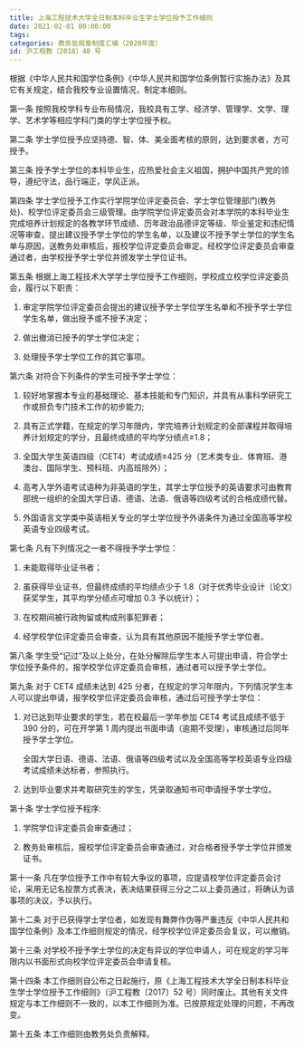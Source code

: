 ```yaml
---
title: 上海工程技术大学全日制本科毕业生学士学位授予工作细则
date: 2021-02-01 00:00:00
tags: 
categories: 教务处规章制度汇编（2020年度）
id: 沪工程教〔2018〕40 号
---
```


根据《中华人民共和国学位条例》《中华人民共和国学位条例暂行实施办法》及其它有关规定，结合我校专业设置情况，制定本细则。

第一条 按照我校学科专业布局情况，我校具有工学、经济学、管理学、文学、理学、艺术学等相应学科门类的学士学位授予权。

第二条 学士学位授予应坚持德、智、体、美全面考核的原则，达到要求者，方可授予。

第三条 授予学士学位的本科毕业生，应热爱社会主义祖国，拥护中国共产党的领导，遵纪守法，品行端正，学风正派。

第四条 学士学位授予工作实行学院学位评定委员会、学士学位管理部门(教务处)、校学位评定委员会三级管理。由学院学位评定委员会对本学院的本科毕业生完成培养计划规定的各教学环节成绩、历年政治品德评定等级、毕业鉴定和违纪情况等审查，提出建议授予学士学位的学生名单，以及建议不授予学士学位的学生名单与原因，送教务处审核后，报校学位评定委员会审定。经校学位评定委员会审查通过者，由学校授予学士学位并颁发学士学位证书。

第五条 根据上海工程技术大学学士学位授予工作细则，学校成立校学位评定委员会，履行以下职责：

1. 审定学院学位评定委员会提出的建议授予学士学位学生名单和不授予学士学位学生名单，做出授予或不授予决定；

2. 做出撤消已授予的学士学位决定；

3. 处理授予学士学位工作的其它事项。

第六条 对符合下列条件的学生可授予学士学位：

1. 较好地掌握本专业的基础理论、基本技能和专门知识，并具有从事科学研究工作或担负专门技术工作的初步能力;

2. 具有正式学籍，在规定的学习年限内，学完培养计划规定的全部课程并取得培养计划规定的学分，且最终成绩的平均学分绩点≥1.8；

3. 全国大学生英语四级（CET4）考试成绩≥425 分（艺术类专业、体育班、港澳台、国际学生、预科班、内高班除外）；

4. 高考入学外语考试语种为非英语的学生，其学士学位授予的英语要求可由教育部统一组织的全国大学日语、德语、法语、俄语等四级考试的合格成绩代替。

5. 外国语言文学类中英语相关专业的学士学位授予外语条件为通过全国高等学校英语专业四级考试。

第七条 凡有下列情况之一者不得授予学士学位：

1. 未能取得毕业证书者；

2. 虽获得毕业证书，但最终成绩的平均绩点少于 1.8（对于优秀毕业设计（论文）获奖学生，其平均学分绩点可增加 0.3 予以统计）；

3. 在校期间被行政拘留或构成刑事犯罪者；

4. 经学校学位评定委员会审查，认为具有其他原因不能授予学士学位者。

第八条 学生受“记过”及以上处分，在处分解除后学生本人可提出申请，符合学士学位授予条件的，报学校学位评定委员会审核，通过者可以授予学士学位。

第九条 对于 CET4 成绩未达到 425 分者，在规定的学习年限内，下列情况学生本人可以提出申请，报学校学位评定委员会审核，通过后可授予学士学位：

1. 对已达到毕业要求的学生，若在校最后一学年参加 CET4 考试且成绩不低于 390 分的，可在开学第 1 周内提出书面申请（逾期不受理），审核通过后同年授予学士学位。

   全国大学日语、德语、法语、俄语等四级考试以及全国高等学校英语专业四级考试成绩未达标者，参照执行。

2. 达到毕业要求并考取研究生的学生，凭录取通知书可申请授予学士学位。

第十条 学士学位授予程序:

1. 学院学位评定委员会审查通过；

2. 教务处审核后，报校学位评定委员会审查通过，对合格者授予学士学位并颁发证书。

第十一条 凡在学位授予工作中有较大争议的事项，应提请校学位评定委员会讨论，采用无记名投票方式表决，表决结果获得三分之二以上委员通过，将确认为该事项的决议，予以执行。

第十二条 对于已获得学士学位者，如发现有舞弊作伪等严重违反《中华人民共和国学位条例》及本工作细则规定的情况，经学校学位评定委员会复议，可以撤销。

第十三条 对学校不授予学士学位的决定有异议的学位申请人，可在规定的学习年限内以书面形式向校学位评定委员会申请复核。

第十四条 本工作细则自公布之日起施行，原《上海工程技术大学全日制本科毕业生学士学位授予工作细则》（沪工程教〔2017〕52 号）同时废止。其他有关文件规定与本工作细则不一致的，以本工作细则为准。已按原规定处理的问题，不再改变。

第十五条 本工作细则由教务处负责解释。

